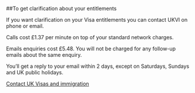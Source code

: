 ##To get clarification about your entitlements

If you want clarification on your Visa entitlements you can contact UKVI on phone or email.

Calls cost £1.37 per minute on top of your standard network charges.

Emails enquiries cost £5.48. You will not be charged for any follow-up emails about the same enquiry.

You’ll get a reply to your email within 2 days, except on Saturdays, Sundays and UK public holidays.

[Contact UK Visas and immigration](https://www.gov.uk/contact-ukvi-inside-outside-uk)

